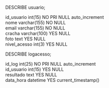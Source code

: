 DESCRIBE usuario;



id_usuario	int(15)	NO	PRI	NULL	auto_increment	
nome	varchar(155)	NO		NULL		
email	varchar(155)	NO		NULL		
cracha	varchar(100)	YES		NULL		
foto	text	YES		NULL		
nivel_acesso	int(3)	YES		NULL		



DESCRIBE logacesso;

id_log	int(25)	NO	PRI	NULL	auto_increment	
id_usuario	int(15)	YES		NULL		
resultado	text	YES		NULL		
data_hora	datetime	YES		current_timestamp()		
